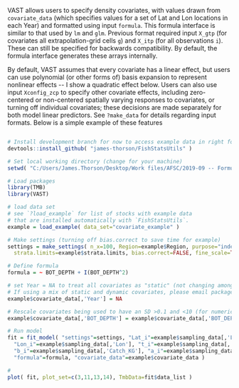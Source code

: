 VAST allows users to specify density covariates, with values drawn from `covariate_data` (which specifies values for a set of Lat and Lon locations in each Year) and formatted using input `formula`. This formula interface is similar to that used by `lm` and `glm`. Previous format required input `X_gtp` (for covariates all extrapolation-grid cells `g`) and `X_itp` (for all observations `i`). These can still be specified for backwards compatibility. By default, the formula interface generates these arrays internally.

By default, VAST assumes that every covariate has a linear effect, but users can use polynomial (or other forms of) basis expansion to represent nonlinear effects -- I show a quadratic effect below.  Users can also use input `Xconfig_zcp` to specify other covariate effects, including zero-centered or non-centered spatially varying responses to covariates, or turning off individual covariates;  these decisions are made separately for both model linear predictors. See `?make_data` for details regarding input formats.  Below is a simple example of these features

```R

# Install development branch for now to access example data in right format
devtools::install_github( "james-thorson/FishStatsUtils" )

# Set local working directory (change for your machine)
setwd( "C:/Users/James.Thorson/Desktop/Work files/AFSC/2019-09 -- Formula interface" )

# Load packages
library(TMB)
library(VAST)

# load data set
# see `?load_example` for list of stocks with example data
# that are installed automatically with `FishStatsUtils`.
example = load_example( data_set="covariate_example" )

# Make settings (turning off bias.correct to save time for example)
settings = make_settings( n_x=100, Region=example$Region, purpose="index", use_anisotropy=FALSE,
  strata.limits=example$strata.limits, bias.correct=FALSE, fine_scale=TRUE ) #, ObsModel=c(1,0) )

# Define formula
formula = ~ BOT_DEPTH + I(BOT_DEPTH^2)

# set Year = NA to treat all covariates as "static" (not changing among years)
# If using a mix of static and dynamic covariates, please email package author to add easy capability
example$covariate_data[,'Year'] = NA

# Rescale covariates being used to have an SD >0.1 and <10 (for numerical stability)
example$covariate_data[,'BOT_DEPTH'] = example$covariate_data[,'BOT_DEPTH'] / 100

# Run model
fit = fit_model( "settings"=settings, "Lat_i"=example$sampling_data[,'Lat'],
  "Lon_i"=example$sampling_data[,'Lon'], "t_i"=example$sampling_data[,'Year'],
  "b_i"=example$sampling_data[,'Catch_KG'], "a_i"=example$sampling_data[,'AreaSwept_km2'],
  "formula"=formula, "covariate_data"=example$covariate_data )

#
plot( fit, plot_set=c(3,11,13,14), TmbData=fit$data_list )
```